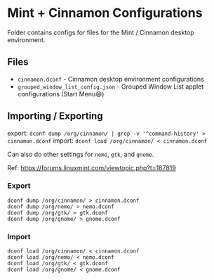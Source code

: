 # Mint + Cinnamon Configurations

Folder contains configs for files for the Mint / Cinnamon desktop environment.

## Files

- `cinnamon.dconf` - Cinnamon desktop environment configurations
- `grouped_window_list_config.json` - Grouped Window List applet configurations (Start Menu😄)

## Importing / Exporting

export: `dconf dump /org/cinnamon/ | grep -v '^command-history' > cinnamon.dconf`
import: `dconf load /org/cinnamon/ < cinnamon.dconf`

Can also do other settings for `nemo`, `gtk`, and `gnome`.

Ref: <https://forums.linuxmint.com/viewtopic.php?t=187819>

### Export

```shell
dconf dump /org/cinnamon/ > cinnamon.dconf
dconf dump /org/nemo/ > nemo.dconf
dconf dump /org/gtk/ > gtk.dconf
dconf dump /org/gnome/ > gnome.dconf
```

### Import

```shell
dconf load /org/cinnamon/ < cinnamon.dconf
dconf load /org/nemo/ < nemo.dconf
dconf load /org/gtk/ < gtk.dconf
dconf load /org/gnome/ < gnome.dconf
```
